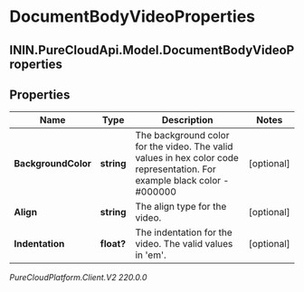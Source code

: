 # DocumentBodyVideoProperties

## ININ.PureCloudApi.Model.DocumentBodyVideoProperties

## Properties

|Name | Type | Description | Notes|
|------------ | ------------- | ------------- | -------------|
| **BackgroundColor** | **string** | The background color for the video. The valid values in hex color code representation. For example black color - #000000 | [optional] |
| **Align** | **string** | The align type for the video. | [optional] |
| **Indentation** | **float?** | The indentation for the video. The valid values in &#39;em&#39;. | [optional] |



_PureCloudPlatform.Client.V2 220.0.0_
